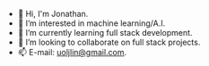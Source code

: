- 👋 Hi, I'm Jonathan.
- 👀 I’m interested in machine learning/A.I.
- 🌱 I’m currently learning full stack development.
- 💞️ I’m looking to collaborate on full stack projects.
- 📫 E-mail: uoljlin@gmail.com.
